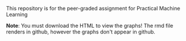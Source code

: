 This repository is for the peer-graded assignment for Practical Machine Learning

**Note**: You must download the HTML to view the graphs!  The rmd file renders in github, however the graphs don't appear in github. 
